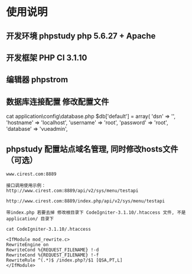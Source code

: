 # 使用说明

## 开发环境 phpstudy  php 5.6.27 + Apache

## 开发框架 PHP CI 3.1.10

## 编辑器 phpstrom

## 数据库连接配置 修改配置文件
 cat application\config\database.php
 $db['default'] = array(
 	'dsn'	=> '',
 	'hostname' => 'localhost',
 	'username' => 'root',
 	'password' => 'root',
 	'database' => 'vueadmin',

##  phpstudy 配置站点域名管理, 同时修改hosts文件（可选）
    www.cirest.com:8889

    接口调用使用示例：
    http://www.cirest.com:8889/api/v2/sys/menu/testapi

    http://www.cirest.com:8889/index.php/api/v2/sys/menu/testapi  
    
    带index.php 若要去掉 修改根目录下 CodeIgniter-3.1.10/.htaccess 文件, 不是application/ 目录下
    
    cat CodeIgniter-3.1.10/.htaccess
    
    <IfModule mod_rewrite.c>
    RewriteEngine on
    RewriteCond %{REQUEST_FILENAME} !-d
    RewriteCond %{REQUEST_FILENAME} !-f
    RewriteRule ^(.*)$ /index.php?/$1 [QSA,PT,L]
    </IfModule>
